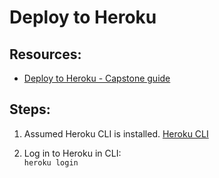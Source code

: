 # Deploy to Heroku

## Resources:
* [Deploy to Heroku - Capstone guide](https://github.com/PdxCodeGuild/class_otter/blob/main/5%20Capstone/Heroku%20Deployment.md)

## Steps:

1. Assumed Heroku CLI is installed. [Heroku CLI](https://devcenter.heroku.com/categories/command-line)

1. Log in to Heroku in CLI:  
`heroku login`
